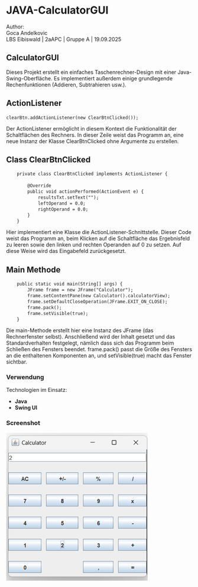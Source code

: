 # JAVA-CalculatorGUI
Author: <br />Goca Andelkovic<br />
LBS Eibiswald | 2aAPC | Gruppe A |  19.09.2025 

## CalculatorGUI
Dieses Projekt erstellt ein einfaches Taschenrechner-Design mit einer Java-Swing-Oberfläche. 
Es implementiert außerdem einige grundlegende Rechenfunktionen (Addieren, Subtrahieren usw.).

## ActionListener
```
clearBtn.addActionListener(new ClearBtnClicked());
```
Der ActionListener ermöglicht in diesem Kontext die Funktionalität der Schaltflächen des Rechners. 
In dieser Zeile weist das Programm an, eine neue Instanz der Klasse ClearBtnClicked ohne Argumente zu erstellen.

## Class ClearBtnClicked
```
    private class ClearBtnClicked implements ActionListener {

        @Override
        public void actionPerformed(ActionEvent e) {
            resultsTxt.setText("");
            leftOperand = 0.0;
            rightOperand = 0.0;
        }
    }
```
Hier implementiert eine Klasse die ActionListener-Schnittstelle.
Dieser Code weist das Programm an, beim Klicken auf die Schaltfläche das Ergebnisfeld zu leeren sowie den linken und rechten Operanden auf 0 zu setzen.
Auf diese Weise wird das Eingabefeld zurückgesetzt.

## Main Methode
```
    public static void main(String[] args) {
        JFrame frame = new JFrame("Calculator");
        frame.setContentPane(new Calculator().calculatorView);
        frame.setDefaultCloseOperation(JFrame.EXIT_ON_CLOSE);
        frame.pack();
        frame.setVisible(true);
    }
```
Die main-Methode erstellt hier eine Instanz des JFrame (das Rechnerfenster selbst).
Anschließend wird der Inhalt gesetzt und das Standardverhalten festgelegt, 
nämlich dass sich das Programm beim Schließen des Fensters beendet.
frame.pack() passt die Größe des Fensters an die enthaltenen Komponenten an, 
und setVisible(true) macht das Fenster sichtbar.

### Verwendung
Technologien im Einsatz:<br />
- **Java**
- **Swing UI**

### Screenshot
![alt text](https://github.com/dannyfox9898/CalculatorGUI/blob/main/output.png)